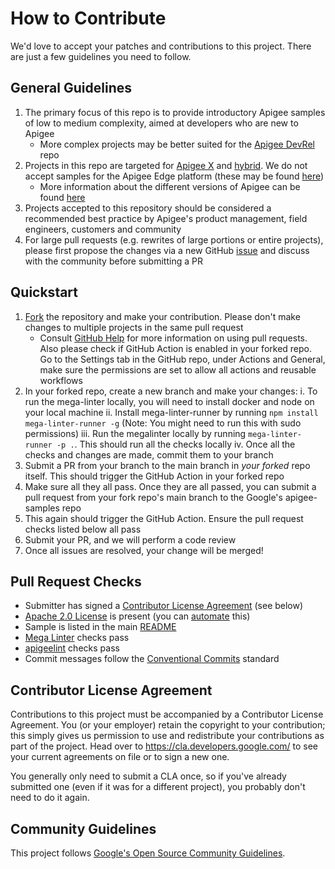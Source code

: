 # How to Contribute

We'd love to accept your patches and contributions to this project. There are
just a few guidelines you need to follow.

## General Guidelines

1. The primary focus of this repo is to provide introductory Apigee samples of low to medium complexity, aimed at developers who are new to Apigee
    - More complex projects may be better suited for the [Apigee DevRel](https://github.com/apigee/devrel) repo
2. Projects in this repo are targeted for [Apigee X](https://cloud.google.com/apigee/docs) and [hybrid](https://cloud.google.com/apigee/docs/hybrid/latest/what-is-hybrid). We do not accept samples for the Apigee Edge platform (these may be found [here](https://github.com/apigee/api-platform-samples))
    - More information about the different versions of Apigee can be found [here](https://cloud.google.com/apigee/docs/api-platform/get-started/compare-apigee-products)
3. Projects accepted to this repository should be considered a recommended best practice by Apigee's product management, field engineers, customers and community
4. For large pull requests (e.g. rewrites of large portions or entire projects), please first propose the changes via a new GitHub [issue](https://github.com/GoogleCloudPlatform/apigee-samples/issues/new/choose) and discuss with the community before submitting a PR

## Quickstart

1. [Fork](https://docs.github.com/en/github/getting-started-with-github/fork-a-repo)
 the repository and make your contribution. Please don't make changes to
 multiple projects in the same pull request
    - Consult
[GitHub Help](https://help.github.com/articles/about-pull-requests/) for more information on using pull requests. Also please check if GitHub Action is enabled in your forked repo. Go to the Settings tab in the GitHub repo, under Actions and General, make sure the permissions are set to allow all actions and reusable workflows
2. In your forked repo, create a new branch and make your changes: 
    i. To run the mega-linter locally, you will need to install docker and node on your local machine
    ii. Install mega-linter-runner by running `npm install mega-linter-runner -g` (Note: You might need to run this with sudo permissions)
    iii. Run the megalinter locally by running `mega-linter-runner -p .`. This should run all the checks locally
    iv. Once all the checks and changes are made, commit them to your branch
3. Submit a PR from your branch to the main branch in *your forked* repo itself. This should trigger the GitHub Action in your forked repo
4. Make sure all they all pass. Once they are all passed, you can submit a pull request from your fork repo's main branch to the Google's apigee-samples repo
5. This again should trigger the GitHub Action. Ensure the pull request checks listed below all pass
6. Submit your PR, and we will perform a code review
7. Once all issues are resolved, your change will be merged!

## <a name="pull-request-checks"></a>Pull Request Checks

- Submitter has signed a [Contributor License Agreement](#cla) (see below)
- [Apache 2.0 License](https://opensource.google/docs/releasing/preparing/#license-file) is present (you can [automate](https://github.com/google/addlicense)
 this)
- Sample is listed in the main [README](./README.md#samples)
- [Mega Linter](https://megalinter.github.io) checks pass
- [apigeelint](https://github.com/apigee/apigeelint) checks pass
- Commit messages follow the [Conventional Commits](https://www.conventionalcommits.org/en/v1.0.0/)
  standard

## <a name="cla"></a>Contributor License Agreement

Contributions to this project must be accompanied by a Contributor License
Agreement. You (or your employer) retain the copyright to your contribution;
this simply gives us permission to use and redistribute your contributions as
part of the project. Head over to <https://cla.developers.google.com/> to see
your current agreements on file or to sign a new one.

You generally only need to submit a CLA once, so if you've already submitted one
(even if it was for a different project), you probably don't need to do it
again.

## Community Guidelines

This project follows
[Google's Open Source Community Guidelines](https://opensource.google.com/conduct/).
